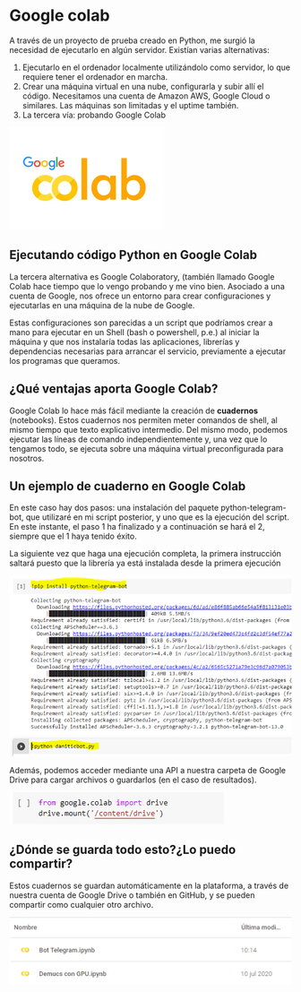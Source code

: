# Google colab

A través de un proyecto de prueba creado en Python, me surgió la necesidad de ejecutarlo en algún servidor. Existían varias alternativas:

1. Ejecutarlo en el ordenador localmente utilizándolo como servidor, lo que requiere tener el ordenador en marcha.
2. Crear una máquina virtual en una nube, configurarla y subir allí el código. Necesitamos una cuenta de Amazon AWS, Google Cloud o similares. Las máquinas son limitadas y el uptime también.
3. La tercera vía: probando Google Colab

![imagen](img/2023-01-03-08-44-51.png)

## Ejecutando código Python en Google Colab

La tercera alternativa es Google Colaboratory, (también llamado Google Colab hace tiempo que lo vengo probando y me vino bien. Asociado a una cuenta de Google, nos ofrece un entorno para crear configuraciones y ejecutarlas en una máquina de la nube de Google.

Estas configuraciones son parecidas a un script que podríamos crear a mano para ejecutar en un Shell (bash o powershell, p.e.) al iniciar la máquina y que nos instalaría todas las aplicaciones, librerías y dependencias necesarias para arrancar el servicio, previamente a ejecutar los programas que queramos.

## ¿Qué ventajas aporta Google Colab?

Google Colab lo hace más fácil mediante la creación de **cuadernos** (notebooks). Estos cuadernos nos permiten meter comandos de shell, al mismo tiempo que texto explicativo intermedio. Del mismo modo, podemos ejecutar las líneas de comando independientemente y, una vez que lo tengamos todo, se ejecuta sobre una máquina virtual preconfigurada para nosotros.

## Un ejemplo de cuaderno en Google Colab

En este caso hay dos pasos: una instalación del paquete python-telegram-bot, que utilizaré en mi script posterior, y uno que es la ejecución del script. En este instante, el paso 1 ha finalizado y a continuación se hará el 2, siempre que el 1 haya tenido éxito.

La siguiente vez que haga una ejecución completa, la primera instrucción saltará puesto que la librería ya está instalada desde la primera ejecución

![imagen](img/2023-01-03-08-45-02.png)

Además, podemos acceder mediante una API a nuestra carpeta de Google Drive para cargar archivos o guardarlos (en el caso de resultados).

![imagen](img/2023-01-03-08-45-20.png)

## ¿Dónde se guarda todo esto?¿Lo puedo compartir?

Estos cuadernos se guardan automáticamente en la plataforma, a través de nuestra cuenta de Google Drive o también en GitHub, y se pueden compartir como cualquier otro archivo.

![imagen](img/2023-01-03-08-45-29.png)